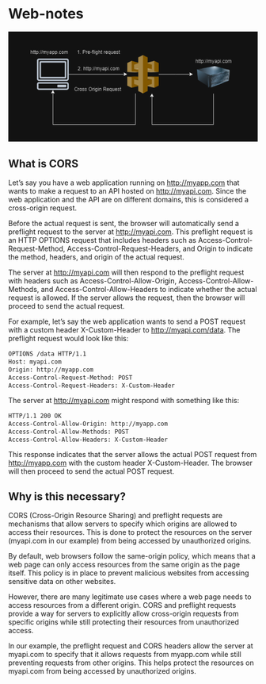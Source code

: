 # Web-notes

![Cors example](https://github.com/rai-n/Web-notes/blob/main/images/cors.png?raw=true)

## What is CORS

Let’s say you have a web application running on http://myapp.com that wants to make a request to an API hosted on http://myapi.com. Since the web application and the API are on different domains, this is considered a cross-origin request.

Before the actual request is sent, the browser will automatically send a preflight request to the server at http://myapi.com. This preflight request is an HTTP OPTIONS request that includes headers such as Access-Control-Request-Method, Access-Control-Request-Headers, and Origin to indicate the method, headers, and origin of the actual request.

The server at http://myapi.com will then respond to the preflight request with headers such as Access-Control-Allow-Origin, Access-Control-Allow-Methods, and Access-Control-Allow-Headers to indicate whether the actual request is allowed. If the server allows the request, then the browser will proceed to send the actual request.

For example, let’s say the web application wants to send a POST request with a custom header X-Custom-Header to http://myapi.com/data. The preflight request would look like this:

```
OPTIONS /data HTTP/1.1
Host: myapi.com
Origin: http://myapp.com
Access-Control-Request-Method: POST
Access-Control-Request-Headers: X-Custom-Header
 ```

The server at http://myapi.com might respond with something like this:

```
HTTP/1.1 200 OK
Access-Control-Allow-Origin: http://myapp.com
Access-Control-Allow-Methods: POST
Access-Control-Allow-Headers: X-Custom-Header
 ```

This response indicates that the server allows the actual POST request from http://myapp.com with the custom header X-Custom-Header. The browser will then proceed to send the actual POST request.

## Why is this necessary?
CORS (Cross-Origin Resource Sharing) and preflight requests are mechanisms that allow servers to specify which origins are allowed to access their resources. This is done to protect the resources on the server (myapi.com in our example) from being accessed by unauthorized origins.

By default, web browsers follow the same-origin policy, which means that a web page can only access resources from the same origin as the page itself. This policy is in place to prevent malicious websites from accessing sensitive data on other websites.

However, there are many legitimate use cases where a web page needs to access resources from a different origin. CORS and preflight requests provide a way for servers to explicitly allow cross-origin requests from specific origins while still protecting their resources from unauthorized access.

In our example, the preflight request and CORS headers allow the server at myapi.com to specify that it allows requests from myapp.com while still preventing requests from other origins. This helps protect the resources on myapi.com from being accessed by unauthorized origins.

